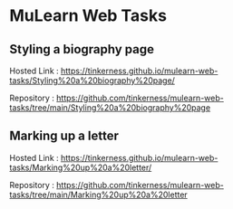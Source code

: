 # MuLearn Web Tasks

## Styling a biography page

Hosted Link : https://tinkerness.github.io/mulearn-web-tasks/Styling%20a%20biography%20page/

Repository : https://github.com/tinkerness/mulearn-web-tasks/tree/main/Styling%20a%20biography%20page

## Marking up a letter

Hosted Link : https://tinkerness.github.io/mulearn-web-tasks/Marking%20up%20a%20letter/

Repository : https://github.com/tinkerness/mulearn-web-tasks/tree/main/Marking%20up%20a%20letter